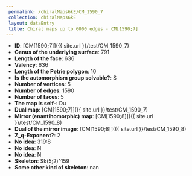 ```yaml
--- 
 permalink: /chiralMaps6kE/CM_1590_7 
 collection: chiralMaps6kE
 layout: dataEntry
 title: Chiral maps up to 6000 edges - CM[1590;7]
---
```


- **ID**: [CM[1590;7]]({{ site.url }}/test/CM_1590_7)
- **Genus of the underlying surface**: 791
- **Length of the face**: 636
- **Valency**: 636
- **Length of the Petrie polygon**: 10
- **Is the automorphism group solvable?**: S
- **Number of vertices**: 5
- **Number of edges**: 1590
- **Number of faces**: 5
- **The map is self-**: Du
- **Dual map**: [CM[1590;7]]({{ site.url }}/test/CM_1590_7)
- **Mirror (enantihomorphic) map**: [CM[1590;8]]({{ site.url }}/test/CM_1590_8)
- **Dual of the mirror image**: [CM[1590;8]]({{ site.url }}/test/CM_1590_8)
- **Z_q-Exponent?**: 2
- **No idea**:  319:8
- **No idea**: N
- **No idea**: N
- **Skeleton**: Sk(5;2)^159
- **Some other kind of skeleton**: nan
